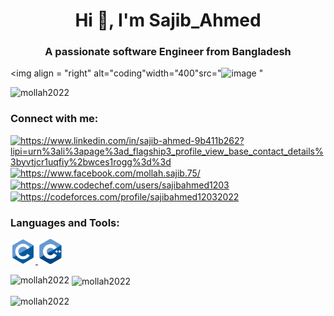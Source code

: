 <h1 align="center">Hi 👋, I'm Sajib_Ahmed</h1>
<h3 align="center">A passionate software Engineer from Bangladesh</h3>

<img align = "right" alt="coding"width="400"src="![image](https://github.com/mollah2022/mollah2022/assets/112968850/11a53ed4-9c18-4a64-ab29-d56ce16f83db)
"

<p align="left"> <img src="https://komarev.com/ghpvc/?username=mollah2022&label=Profile%20views&color=0e75b6&style=flat" alt="mollah2022" /> </p>

<h3 align="left">Connect with me:</h3>
<p align="left">
<a href="https://linkedin.com/in/https://www.linkedin.com/in/sajib-ahmed-9b411b262?lipi=urn%3ali%3apage%3ad_flagship3_profile_view_base_contact_details%3byvtjcr1uqfiy%2bwces1rogg%3d%3d" target="blank"><img align="center" src="https://raw.githubusercontent.com/rahuldkjain/github-profile-readme-generator/master/src/images/icons/Social/linked-in-alt.svg" alt="https://www.linkedin.com/in/sajib-ahmed-9b411b262?lipi=urn%3ali%3apage%3ad_flagship3_profile_view_base_contact_details%3byvtjcr1uqfiy%2bwces1rogg%3d%3d" height="30" width="40" /></a>
<a href="https://fb.com/https://www.facebook.com/mollah.sajib.75/" target="blank"><img align="center" src="https://raw.githubusercontent.com/rahuldkjain/github-profile-readme-generator/master/src/images/icons/Social/facebook.svg" alt="https://www.facebook.com/mollah.sajib.75/" height="30" width="40" /></a>
<a href="https://www.codechef.com/users/https://www.codechef.com/users/sajibahmed1203" target="blank"><img align="center" src="https://cdn.jsdelivr.net/npm/simple-icons@3.1.0/icons/codechef.svg" alt="https://www.codechef.com/users/sajibahmed1203" height="30" width="40" /></a>
<a href="https://codeforces.com/profile/https://codeforces.com/profile/sajibahmed12032022" target="blank"><img align="center" src="https://raw.githubusercontent.com/rahuldkjain/github-profile-readme-generator/master/src/images/icons/Social/codeforces.svg" alt="https://codeforces.com/profile/sajibahmed12032022" height="30" width="40" /></a>
</p>

<h3 align="left">Languages and Tools:</h3>
<p align="left"> <a href="https://www.cprogramming.com/" target="_blank" rel="noreferrer"> <img src="https://raw.githubusercontent.com/devicons/devicon/master/icons/c/c-original.svg" alt="c" width="40" height="40"/> </a> <a href="https://www.w3schools.com/cpp/" target="_blank" rel="noreferrer"> <img src="https://raw.githubusercontent.com/devicons/devicon/master/icons/cplusplus/cplusplus-original.svg" alt="cplusplus" width="40" height="40"/> </a> </p>

<p><img align="left" src="https://github-readme-stats.vercel.app/api/top-langs?username=mollah2022&show_icons=true&locale=en&layout=compact" alt="mollah2022" /></p>

<p>&nbsp;<img align="center" src="https://github-readme-stats.vercel.app/api?username=mollah2022&show_icons=true&locale=en" alt="mollah2022" /></p>

<p><img align="center" src="https://github-readme-streak-stats.herokuapp.com/?user=mollah2022&" alt="mollah2022" /></p>
 
